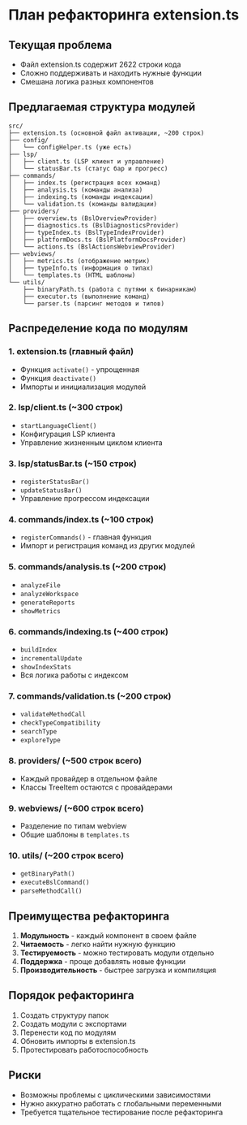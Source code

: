 # План рефакторинга extension.ts

## Текущая проблема
- Файл extension.ts содержит 2622 строки кода
- Сложно поддерживать и находить нужные функции
- Смешана логика разных компонентов

## Предлагаемая структура модулей

```
src/
├── extension.ts (основной файл активации, ~200 строк)
├── config/
│   └── configHelper.ts (уже есть)
├── lsp/
│   ├── client.ts (LSP клиент и управление)
│   └── statusBar.ts (статус бар и прогресс)
├── commands/
│   ├── index.ts (регистрация всех команд)
│   ├── analysis.ts (команды анализа)
│   ├── indexing.ts (команды индексации)
│   └── validation.ts (команды валидации)
├── providers/
│   ├── overview.ts (BslOverviewProvider)
│   ├── diagnostics.ts (BslDiagnosticsProvider)
│   ├── typeIndex.ts (BslTypeIndexProvider)
│   ├── platformDocs.ts (BslPlatformDocsProvider)
│   └── actions.ts (BslActionsWebviewProvider)
├── webviews/
│   ├── metrics.ts (отображение метрик)
│   ├── typeInfo.ts (информация о типах)
│   └── templates.ts (HTML шаблоны)
└── utils/
    ├── binaryPath.ts (работа с путями к бинарникам)
    ├── executor.ts (выполнение команд)
    └── parser.ts (парсинг методов и типов)
```

## Распределение кода по модулям

### 1. **extension.ts** (главный файл)
- Функция `activate()` - упрощенная
- Функция `deactivate()`
- Импорты и инициализация модулей

### 2. **lsp/client.ts** (~300 строк)
- `startLanguageClient()`
- Конфигурация LSP клиента
- Управление жизненным циклом клиента

### 3. **lsp/statusBar.ts** (~150 строк)
- `registerStatusBar()`
- `updateStatusBar()`
- Управление прогрессом индексации

### 4. **commands/index.ts** (~100 строк)
- `registerCommands()` - главная функция
- Импорт и регистрация команд из других модулей

### 5. **commands/analysis.ts** (~200 строк)
- `analyzeFile`
- `analyzeWorkspace`
- `generateReports`
- `showMetrics`

### 6. **commands/indexing.ts** (~400 строк)
- `buildIndex`
- `incrementalUpdate`
- `showIndexStats`
- Вся логика работы с индексом

### 7. **commands/validation.ts** (~200 строк)
- `validateMethodCall`
- `checkTypeCompatibility`
- `searchType`
- `exploreType`

### 8. **providers/** (~500 строк всего)
- Каждый провайдер в отдельном файле
- Классы TreeItem остаются с провайдерами

### 9. **webviews/** (~600 строк всего)
- Разделение по типам webview
- Общие шаблоны в `templates.ts`

### 10. **utils/** (~200 строк всего)
- `getBinaryPath()`
- `executeBslCommand()`
- `parseMethodCall()`

## Преимущества рефакторинга

1. **Модульность** - каждый компонент в своем файле
2. **Читаемость** - легко найти нужную функцию
3. **Тестируемость** - можно тестировать модули отдельно
4. **Поддержка** - проще добавлять новые функции
5. **Производительность** - быстрее загрузка и компиляция

## Порядок рефакторинга

1. Создать структуру папок
2. Создать модули с экспортами
3. Перенести код по модулям
4. Обновить импорты в extension.ts
5. Протестировать работоспособность

## Риски

- Возможны проблемы с циклическими зависимостями
- Нужно аккуратно работать с глобальными переменными
- Требуется тщательное тестирование после рефакторинга